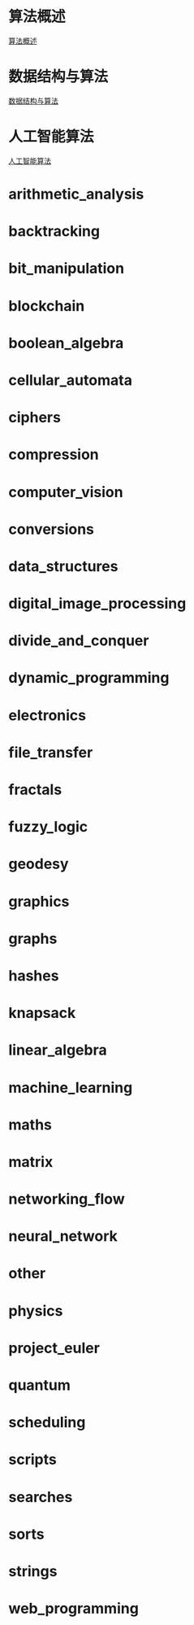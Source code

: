 
# 算法概述
[算法概述](算法概述.md)
# 数据结构与算法 
[数据结构与算法](数据结构与算法.md)
# 人工智能算法
[人工智能算法](人工智能算法.md)
# arithmetic_analysis
# backtracking
# bit_manipulation
# blockchain
# boolean_algebra
# cellular_automata
# ciphers
# compression
# computer_vision
# conversions
# data_structures
# digital_image_processing
# divide_and_conquer
# dynamic_programming
# electronics
# file_transfer
# fractals
# fuzzy_logic
# geodesy
# graphics
# graphs
# hashes
# knapsack
# linear_algebra
# machine_learning
# maths
# matrix
# networking_flow
# neural_network
# other
# physics
# project_euler
# quantum
# scheduling
# scripts
# searches
# sorts
# strings
# web_programming
